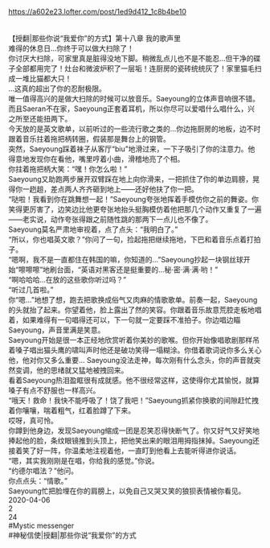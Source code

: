 https://a602e23.lofter.com/post/1ed9d412_1c8b4be10<br/>
<br/>
<br/>
【授翻|那些你说“我爱你”的方式】第十八章 我的歌声里<br/>
难得的休息日...你终于可以做大扫除了！<br/>
你讨厌大扫除，可家里真是脏得没地下脚。稍微乱点儿也不是不能忍...但干净的碟子全部都用完了！灶台和微波炉积了一层垢！连厨房的瓷砖统统灰了！家里猫毛扫成一堆比猫都大只！<br/>
...这真的超出了你的忍耐极限。<br/>
唯一值得高兴的是做大扫除的时候可以放音乐。Saeyoung的立体声音响很不错。而且Saeran不在家，Saeyoung正套着耳机，所以你尽可以爱唱什么唱什么，兴之所至还能扭两下。<br/>
今天放的是英文歌单，以前听过的一些流行歌之类的...你边拖厨房的地板，边不时跟着音乐拄着拖把柄转圈，假装那是舞台上的钢管。<br/>
突然，Saeyoung踩着袜子从客厅“biu”地滑过来，一下子吸引了你的注意力。他得意地发现你在看他，嘴里哼着小曲，滑稽地亮了个相。<br/>
你拄着拖把柄大笑：“嘿！你怎么啦！”<br/>
Saeyoung又助跑两步展开双臂踩在地上向你滑来，一把抓住了你的单边肩膀，晃得你一趔趄，差点两人齐齐砸到地上——还好他扶了你一把。<br/>
“哒啦！我看到你在跳舞想一起！”Saeyoung夸张地挥着手模仿你之前的舞姿。你笑得更厉害了，边笑边比他更夸张地抬头挺胸模仿着他把那几个动作又重复了一遍——老实说，动作夸张得跟之前随性跳的那两下一点儿也不像了。<br/>
Saeyoung莫名严肃地审视着，点了点头：“我明白了。”<br/>
“所以，你也唱英文歌？”你问了一句，捡起拖把继续拖地，下巴和着音乐点着打拍子。<br/>
“嗯啊，我不是一直都住在韩国的嘛，你知道的...”Saeyoung抄起一块钢丝球开始“嚓嚓嚓”地刷台面，“英语对黑客还是挺重要的...秘·密·满·满·哟！”<br/>
“啊哈哈哈...在放的这些歌你听过吗？”<br/>
“听过几首啦。”<br/>
你“嗯...”地想了想，跑去把歌换成俗气又肉麻的情歌歌单。前奏一起，Saeyoung的头就抬了起来。你望着他，脸上露出了然的笑容。你跟着音乐故意荒腔走板地唱着，如果难得有一句唱得还可以，下一句就一定要踩不准拍子。你边唱边瞄Saeyoung，声音里满是笑意。<br/>
Saeyoung开始是很一本正经地欣赏听着你美妙的歌喉。但你开始像唱歌剧那样吊着嗓子唱出猫头鹰的啸叫声时他还是破功笑得一塌糊涂。你借着歌词说你多么关心他，他对你又多么重要... Saeyoung没法走神，每次刚有什么念头，你的声音就突然变调，他的思绪就又猛地被拽回来。<br/>
看着Saeyoung热泪盈眶很有成就感。他不很经常这样，这使得你尤其愉悦，就算嗓子有点不舒服也一样高兴。<br/>
“哦天！救命！我快不能呼吸了！饶了我吧！”Saeyoung抓紧你换歌的间隙赶忙拽着你嚷嚷，喘着粗气，红着脸蹲了下来。<br/>
哎呀，真可怜。<br/>
你蹲到他身边，发现Saeyoung缩成一团是忍笑忍得快断气了。你又好气又好笑地捧起他的脸，条纹眼镜推到头顶上，把他笑出来的眼泪用拇指抹掉。Saeyoung还接着笑了好一阵，你温柔地注视着他，一直盯到他看上去能听得进你说话。<br/>
“嗯，其实我刚刚是在唱，你给我的感觉。”你说。<br/>
“约德尔唱法？”他问。<br/>
你点点头：“情歌。”<br/>
Saeyoung忙把脸埋在你的肩膀上，以免自己又哭又笑的狼狈表情被你看见。<br/>
2020-04-06<br/>
2<br/>
24<br/>
#Mystic messenger<br/>
#神秘信使|授翻|那些你说“我爱你”的方式<br/>
